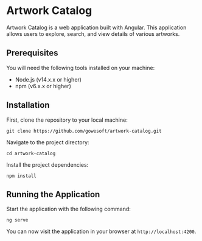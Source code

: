 # Artwork Catalog

Artwork Catalog is a web application built with Angular. This application allows users to explore, search, and view details of various artworks.

## Prerequisites

You will need the following tools installed on your machine:

- Node.js (v14.x.x or higher)
- npm (v6.x.x or higher)

## Installation

First, clone the repository to your local machine:

`git clone https://github.com/gowesoft/artwork-catalog.git`

Navigate to the project directory:

`cd artwork-catalog`

Install the project dependencies:

`npm install`

## Running the Application

Start the application with the following command:

`ng serve`

You can now visit the application in your browser at `http://localhost:4200`.
